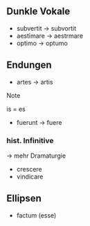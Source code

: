 ## Dunkle Vokale
- subvertit -> subvortit
- aestimare -> aestrmare
- optimo -> optumo

## Endungen
- artes -> artis
> [!Note]
> is = es
> 

- fuerunt -> fuere
### hist. Infinitive
-> mehr Dramaturgie
- crescere
- vindicare

## Ellipsen
- factum (esse)